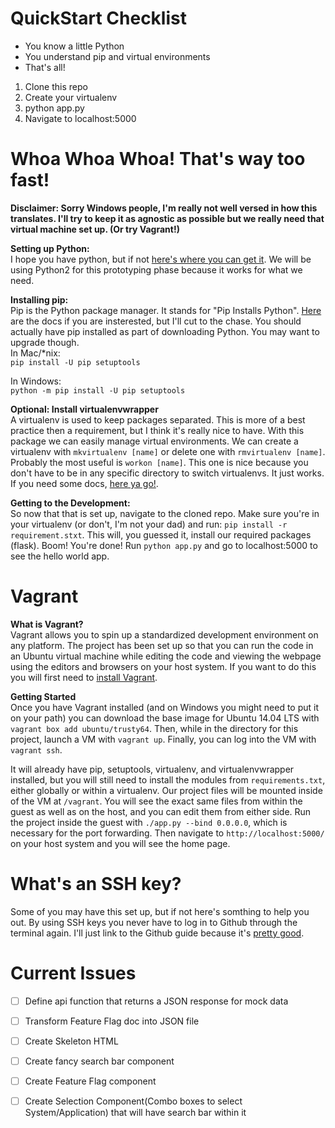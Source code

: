 QuickStart Checklist
===========
- You know a little Python
- You understand pip and virtual environments
- That's all!


1. Clone this repo
2. Create your virtualenv
3. python app.py
4. Navigate to localhost:5000

Whoa Whoa Whoa! That's way too fast!
============
<b>Disclaimer: Sorry Windows people, I'm really not well versed in how this translates. I'll try to keep it as agnostic as possible but we really need that virtual machine set up. (Or try Vagrant!)</b>

<b>Setting up Python:</b>    
I hope you have python, but if not [here's where you can get it](https://www.python.org/downloads/).
We will be using Python2 for this prototyping phase because it works for what we need.

<b>Installing pip:</b>    
Pip is the Python package manager. It stands for "Pip Installs Python". [Here](http://python-packaging-user-guide.readthedocs.org/en/latest/installing/#install-pip-setuptools-and-wheel) are the docs if you are insterested, but I'll cut to the chase. You should actually have pip installed as part of downloading Python. You may want to upgrade though.    
In Mac/*nix:    
```pip install -U pip setuptools```

In Windows:    
```python -m pip install -U pip setuptools```

<b>Optional: Install virtualenvwrapper</b>    
A virtualenv is used to keep packages separated. This is more of a best practice then a requirement, but I think it's really nice to have. With this package we can easily manage virtual environments. We can create a virtualenv with ```mkvirtualenv [name]``` or delete one with ```rmvirtualenv [name]```. Probably the most useful is ```workon [name]```. This one is nice because you don't have to be in any specific directory to switch virtualenvs. It just works. If you need some docs, [here ya go!](https://virtualenvwrapper.readthedocs.org/en/latest/).

<b>Getting to the Development:</b>    
So now that that is set up, navigate to the cloned repo. Make sure you're in your virtualenv (or don't, I'm not your dad) and run: ```pip install -r requirement.stxt```. This will, you guessed it, install our required packages (flask). Boom! You're done! Run ```python app.py``` and go to localhost:5000 to see the hello world app.

Vagrant
=======

<b>What is Vagrant?</b>    
Vagrant allows you to spin up a standardized development environment on any platform. The project has been set up so that you can run the code in an Ubuntu virtual machine while editing the code and viewing the webpage using the editors and browsers on your host system. If you want to do this you will first need to [install Vagrant](https://www.vagrantup.com/downloads.html).

<b>Getting Started</b>    
Once you have Vagrant installed (and on Windows you might need to put it on your path) you can download the base image for Ubuntu 14.04 LTS with `vagrant box add ubuntu/trusty64`. Then, while in the directory for this project, launch a VM with `vagrant up`. Finally, you can log into the VM with `vagrant ssh`.

It will already have pip, setuptools, virtualenv, and virtualenvwrapper installed, but you will still need to install the modules from `requirements.txt`, either globally or within a virtualenv. Our project files will be mounted inside of the VM at `/vagrant`. You will see the exact same files from within the guest as well as on the host, and you can edit them from either side. Run the project inside the guest with `./app.py --bind 0.0.0.0`, which is necessary for the port forwarding. Then navigate to `http://localhost:5000/` on your host system and you will see the home page.

What's an SSH key?
============
Some of you may have this set up, but if not here's somthing to help you out. By using SSH keys you never have to log in to Github through the terminal again. I'll just link to the Github guide because it's [pretty good](https://help.github.com/articles/generating-ssh-keys/#platform-all).

Current Issues
=============
 - [ ] Define api function that returns a JSON response for mock data
 - [ ] Transform Feature Flag doc into JSON file
 - [ ] Create Skeleton HTML
 - [ ] Create fancy search bar component
 - [ ] Create Feature Flag component
 - [ ] Create Selection Component(Combo boxes to select System/Application) that will have search bar within it

